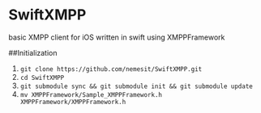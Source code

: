 SwiftXMPP
=========

basic XMPP client for iOS written in swift using XMPPFramework

##Initialization
1. `git clone https://github.com/nemesit/SwiftXMPP.git`
2. `cd SwiftXMPP`
3. `git submodule sync && git submodule init && git submodule update`
4. `mv XMPPFramework/Sample_XMPPFramework.h XMPPFramework/XMPPFramework.h`
